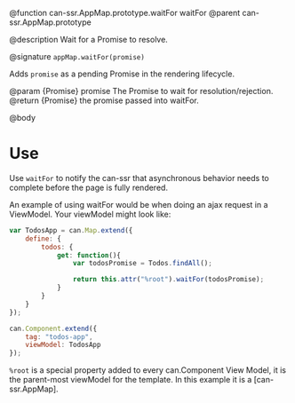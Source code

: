 @function can-ssr.AppMap.prototype.waitFor waitFor
@parent can-ssr.AppMap.prototype

@description Wait for a Promise to resolve.

@signature `appMap.waitFor(promise)`

Adds `promise` as a pending Promise in the rendering lifecycle.

@param {Promise} promise The Promise to wait for resolution/rejection.
@return {Promise} the promise passed into waitFor.

@body

# Use

Use `waitFor` to notify the can-ssr that asynchronous behavior needs to complete before the page is fully rendered.

An example of using waitFor would be when doing an ajax request in a ViewModel. Your viewModel might look like:

```js
var TodosApp = can.Map.extend({
	define: {
		todos: {
			get: function(){
				var todosPromise = Todos.findAll();

				return this.attr("%root").waitFor(todosPromise);
			}
		}
	}
});

can.Component.extend({
	tag: "todos-app",
	viewModel: TodosApp
});
```

`%root` is a special property added to every can.Component View Model, it is the parent-most viewModel for the template. In this example it is a [can-ssr.AppMap].
